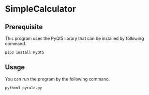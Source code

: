 # SimpleCalculator
## Prerequisite

This program uses the PyQt5 library that can be installed by following command.

```shell
pip3 install PyQt5
```

## Usage

You can run the program by the following command.

```shell
python3 pycalc.py
```

